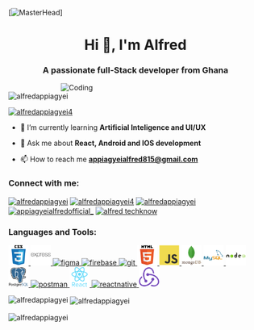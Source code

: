  [![MasterHead](https://encrypted-tbn0.gstatic.com/images?q=tbn:ANd9GcRuXbHr_9xbFLmns64PRJhy_40hgAV5Md7Tjw&usqp=CAU)]
<h1 align="center">Hi 👋, I'm Alfred</h1>
<h3 align="center">A passionate full-Stack developer from Ghana</h3>
<img align="right" width="400" alt="Coding" src="https://cdn.dribbble.com/users/1162077/screenshots/3848914/programmer.gif" />

<p align="left"> <img src="https://komarev.com/ghpvc/?username=alfredappiagyei&label=Profile%20views&color=0e75b6&style=flat" alt="alfredappiagyei" /> </p>

<p align="left"> <a href="https://twitter.com/alfredappiagyei4" target="blank"><img src="https://img.shields.io/twitter/follow/alfredappiagyei4?logo=twitter&style=for-the-badge" alt="alfredappiagyei4" /></a> </p>

- 🌱 I’m currently learning **Artificial Inteligence and UI/UX**

- 💬 Ask me about **React, Android and IOS development**

- 📫 How to reach me **appiagyeialfred815@gmail.com**

<h3 align="left">Connect with me:</h3>
<p align="left">
<a href="https://codepen.io/alfredappiagyei" target="blank"><img align="center" src="https://raw.githubusercontent.com/rahuldkjain/github-profile-readme-generator/master/src/images/icons/Social/codepen.svg" alt="alfredappiagyei" height="30" width="40" /></a>
<a href="https://twitter.com/alfredappiagyei4" target="blank"><img align="center" src="https://raw.githubusercontent.com/rahuldkjain/github-profile-readme-generator/master/src/images/icons/Social/twitter.svg" alt="alfredappiagyei4" height="30" width="40" /></a>
<a href="https://linkedin.com/in/alfredappiagyei" target="blank"><img align="center" src="https://raw.githubusercontent.com/rahuldkjain/github-profile-readme-generator/master/src/images/icons/Social/linked-in-alt.svg" alt="alfredappiagyei" height="30" width="40" /></a>
<a href="https://instagram.com/appiagyeialfredofficial_" target="blank"><img align="center" src="https://raw.githubusercontent.com/rahuldkjain/github-profile-readme-generator/master/src/images/icons/Social/instagram.svg" alt="appiagyeialfredofficial_" height="30" width="40" /></a>
<a href="https://www.youtube.com/c/alfred techknow" target="blank"><img align="center" src="https://raw.githubusercontent.com/rahuldkjain/github-profile-readme-generator/master/src/images/icons/Social/youtube.svg" alt="alfred techknow" height="30" width="40" /></a>
</p>

<h3 align="left">Languages and Tools:</h3>
<p align="left"> <a href="https://www.w3schools.com/css/" target="_blank" rel="noreferrer"> <img src="https://raw.githubusercontent.com/devicons/devicon/master/icons/css3/css3-original-wordmark.svg" alt="css3" width="40" height="40"/> </a> <a href="https://expressjs.com" target="_blank" rel="noreferrer"> <img src="https://raw.githubusercontent.com/devicons/devicon/master/icons/express/express-original-wordmark.svg" alt="express" width="40" height="40"/> </a> <a href="https://www.figma.com/" target="_blank" rel="noreferrer"> <img src="https://www.vectorlogo.zone/logos/figma/figma-icon.svg" alt="figma" width="40" height="40"/> </a> <a href="https://firebase.google.com/" target="_blank" rel="noreferrer"> <img src="https://www.vectorlogo.zone/logos/firebase/firebase-icon.svg" alt="firebase" width="40" height="40"/> </a> <a href="https://git-scm.com/" target="_blank" rel="noreferrer"> <img src="https://www.vectorlogo.zone/logos/git-scm/git-scm-icon.svg" alt="git" width="40" height="40"/> </a> <a href="https://www.w3.org/html/" target="_blank" rel="noreferrer"> <img src="https://raw.githubusercontent.com/devicons/devicon/master/icons/html5/html5-original-wordmark.svg" alt="html5" width="40" height="40"/> </a> <a href="https://developer.mozilla.org/en-US/docs/Web/JavaScript" target="_blank" rel="noreferrer"> <img src="https://raw.githubusercontent.com/devicons/devicon/master/icons/javascript/javascript-original.svg" alt="javascript" width="40" height="40"/> </a> <a href="https://www.mongodb.com/" target="_blank" rel="noreferrer"> <img src="https://raw.githubusercontent.com/devicons/devicon/master/icons/mongodb/mongodb-original-wordmark.svg" alt="mongodb" width="40" height="40"/> </a> <a href="https://www.mysql.com/" target="_blank" rel="noreferrer"> <img src="https://raw.githubusercontent.com/devicons/devicon/master/icons/mysql/mysql-original-wordmark.svg" alt="mysql" width="40" height="40"/> </a> <a href="https://nodejs.org" target="_blank" rel="noreferrer"> <img src="https://raw.githubusercontent.com/devicons/devicon/master/icons/nodejs/nodejs-original-wordmark.svg" alt="nodejs" width="40" height="40"/> </a> <a href="https://www.postgresql.org" target="_blank" rel="noreferrer"> <img src="https://raw.githubusercontent.com/devicons/devicon/master/icons/postgresql/postgresql-original-wordmark.svg" alt="postgresql" width="40" height="40"/> </a> <a href="https://postman.com" target="_blank" rel="noreferrer"> <img src="https://www.vectorlogo.zone/logos/getpostman/getpostman-icon.svg" alt="postman" width="40" height="40"/> </a> <a href="https://reactjs.org/" target="_blank" rel="noreferrer"> <img src="https://raw.githubusercontent.com/devicons/devicon/master/icons/react/react-original-wordmark.svg" alt="react" width="40" height="40"/> </a> <a href="https://reactnative.dev/" target="_blank" rel="noreferrer"> <img src="https://reactnative.dev/img/header_logo.svg" alt="reactnative" width="40" height="40"/> </a> <a href="https://redux.js.org" target="_blank" rel="noreferrer"> <img src="https://raw.githubusercontent.com/devicons/devicon/master/icons/redux/redux-original.svg" alt="redux" width="40" height="40"/> </a> </p>

<p><img align="left" src="https://github-readme-stats.vercel.app/api/top-langs?username=alfredappiagyei&show_icons=true&locale=en&layout=compact" alt="alfredappiagyei" /></p>

<p>&nbsp;<img align="center" src="https://github-readme-stats.vercel.app/api?username=alfredappiagyei&show_icons=true&locale=en" alt="alfredappiagyei" /></p>

<p><img align="center" src="https://github-readme-streak-stats.herokuapp.com/?user=alfredappiagyei&" alt="alfredappiagyei" /></p>
